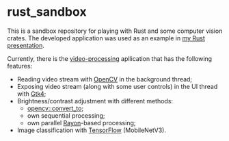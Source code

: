 # rust_sandbox

This is a sandbox repository for playing with Rust and some computer vision crates.
The developed application was used as an example in [my Rust presentation](https://youtu.be/S8oUsWn2aec).

Currently, there is the [video-processing](video-processing) apllication that has the following features:
* Reading video stream with [OpenCV](https://github.com/twistedfall/opencv-rust) in the background thread;
* Exposing video stream (along with some user controls) in the UI thread with [Gtk4](https://github.com/gtk-rs/gtk4-rs);
* Brightness/contrast adjustment with different methods:
    * [opencv::convert_to](https://docs.rs/opencv/latest/opencv/core/struct.Mat.html#method.convert_to);
    * own sequential processing;
    * own parallel [Rayon](https://github.com/rayon-rs/rayon)-based processing;
* Image classification with [TensorFlow](https://github.com/tensorflow/rust) (MobileNetV3).



 
